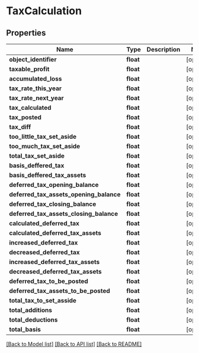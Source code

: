 # TaxCalculation

## Properties
Name | Type | Description | Notes
------------ | ------------- | ------------- | -------------
**object_identifier** | **float** |  | [optional] 
**taxable_profit** | **float** |  | [optional] 
**accumulated_loss** | **float** |  | [optional] 
**tax_rate_this_year** | **float** |  | [optional] 
**tax_rate_next_year** | **float** |  | [optional] 
**tax_calculated** | **float** |  | [optional] 
**tax_posted** | **float** |  | [optional] 
**tax_diff** | **float** |  | [optional] 
**too_little_tax_set_aside** | **float** |  | [optional] 
**too_much_tax_set_aside** | **float** |  | [optional] 
**total_tax_set_aside** | **float** |  | [optional] 
**basis_deffered_tax** | **float** |  | [optional] 
**basis_deffered_tax_assets** | **float** |  | [optional] 
**deferred_tax_opening_balance** | **float** |  | [optional] 
**deferred_tax_assets_opening_balance** | **float** |  | [optional] 
**deferred_tax_closing_balance** | **float** |  | [optional] 
**deferred_tax_assets_closing_balance** | **float** |  | [optional] 
**calculated_deferred_tax** | **float** |  | [optional] 
**calculated_deferred_tax_assets** | **float** |  | [optional] 
**increased_deferred_tax** | **float** |  | [optional] 
**decreased_deferred_tax** | **float** |  | [optional] 
**increased_deferred_tax_assets** | **float** |  | [optional] 
**decreased_deferred_tax_assets** | **float** |  | [optional] 
**deferred_tax_to_be_posted** | **float** |  | [optional] 
**deferred_tax_assets_to_be_posted** | **float** |  | [optional] 
**total_tax_to_set_asside** | **float** |  | [optional] 
**total_additions** | **float** |  | [optional] 
**total_deductions** | **float** |  | [optional] 
**total_basis** | **float** |  | [optional] 

[[Back to Model list]](../../README.md#documentation-for-models) [[Back to API list]](../../README.md#documentation-for-api-endpoints) [[Back to README]](../../README.md)

